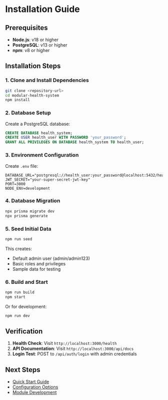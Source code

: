 # Installation Guide

## Prerequisites

- **Node.js**: v18 or higher
- **PostgreSQL**: v13 or higher
- **npm**: v8 or higher

## Installation Steps

### 1. Clone and Install Dependencies

```bash
git clone <repository-url>
cd modular-health-system
npm install
```

### 2. Database Setup

Create a PostgreSQL database:
```sql
CREATE DATABASE health_system;
CREATE USER health_user WITH PASSWORD 'your_password';
GRANT ALL PRIVILEGES ON DATABASE health_system TO health_user;
```

### 3. Environment Configuration

Create `.env` file:
```env
DATABASE_URL="postgresql://health_user:your_password@localhost:5432/health_system"
JWT_SECRET="your-super-secret-jwt-key"
PORT=3000
NODE_ENV=development
```

### 4. Database Migration

```bash
npx prisma migrate dev
npx prisma generate
```

### 5. Seed Initial Data

```bash
npm run seed
```

This creates:
- Default admin user (admin/admin123)
- Basic roles and privileges
- Sample data for testing

### 6. Build and Start

```bash
npm run build
npm start
```

Or for development:
```bash
npm run dev
```

## Verification

1. **Health Check**: Visit `http://localhost:3000/health`
2. **API Documentation**: Visit `http://localhost:3000/api/docs`
3. **Login Test**: POST to `/api/auth/login` with admin credentials

## Next Steps

- [Quick Start Guide](./quick-start.md)
- [Configuration Options](./configuration.md)
- [Module Development](./modules/creating-modules.md)
